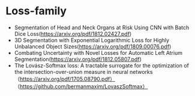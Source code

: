 # Loss-family

  * Segmentation of Head and Neck Organs at Risk Using CNN with Batch Dice Loss(https://arxiv.org/pdf/1812.02427.pdf)
  * 3D Segmentation with Exponential Logarithmic Loss for Highly Unbalanced Object Sizes(https://arxiv.org/pdf/1809.00076.pdf)
  * Combating Uncertainty with Novel Losses for Automatic Left Atrium Segmentation(https://arxiv.org/pdf/1812.05807.pdf)
  * The Lovász-Softmax loss: A tractable surrogate for the optimization of the intersection-over-union measure in neural networks（https://arxiv.org/pdf/1705.08790.pdf）
  （https://github.com/bermanmaxim/LovaszSoftmax）
